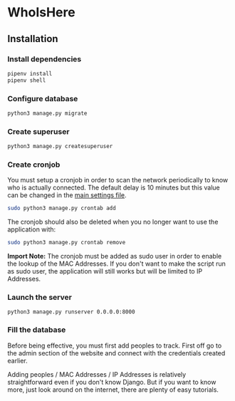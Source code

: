 # WhoIsHere


## Installation

### Install dependencies
```bash
pipenv install
pipenv shell
```

### Configure database
```bash
python3 manage.py migrate
```

### Create superuser
```bash
python3 manage.py createsuperuser
```

### Create cronjob
You must setup a cronjob in order to scan the network periodically to know who is actually connected. The default delay is 10 minutes but this value can be changed in the [main settings file](./WhoIsHere/settings.py).
```bash
sudo python3 manage.py crontab add
```
The cronjob should also be deleted when you no longer want to use the application with:
```bash
sudo python3 manage.py crontab remove
```
**Import Note:** The cronjob must be added as sudo user in order to enable the lookup of the MAC Addresses. If you don't want to make the script run as sudo user, the application will still works but will be limited to IP Addresses.

### Launch the server
```shell
python3 manage.py runserver 0.0.0.0:8000
```

### Fill the database
Before being effective, you must first add peoples to track. First off go to the admin section of the website and connect with the credentials created earlier.

Adding peoples / MAC Addresses / IP Addresses is relatively straightforward even if you don't know Django. But if you want to know more, just look around on the internet, there are plenty of easy tutorials.
